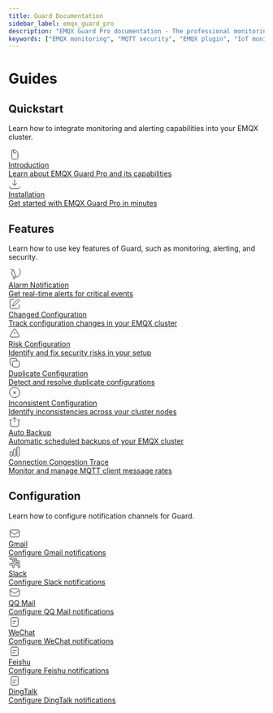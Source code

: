 ```yaml
---
title: Guard Documentation
sidebar_label: emqx_guard_pro
description: "EMQX Guard Pro documentation - The professional monitoring and alerting solution for EMQX clusters."
keywords: ["EMQX monitoring", "MQTT security", "EMQX plugin", "IoT monitoring", "MQTT broker security", "MQTT performance", "EMQX alerts", "MQTT monitoring tool", "EMQX cluster management"]
---
```


# Guides

## Quickstart
Learn how to integrate monitoring and alerting capabilities into your EMQX cluster.

<div className="section-content">
  <a className="homepage-card" href="/EMQX-Guard-Pro/introduction">
    <div className="icon">
      <svg width="24" height="24" viewBox="0 0 24 24" fill="none" xmlns="http://www.w3.org/2000/svg">
        <path d="M9.5 3V7.4C9.5 7.96005 9.5 8.24008 9.59798 8.45399C9.68405 8.64215 9.82785 8.78595 10.016 8.87202C10.2299 8.97 10.5099 8.97 11.07 8.97H15.5M15.5 21H8.5C7.39543 21 6.5 20.1046 6.5 19V5C6.5 3.89543 7.39543 3 8.5 3H12.3787C12.7765 3 13.158 3.15804 13.439 3.43934L18.0607 8.06066C18.342 8.34197 18.5 8.72349 18.5 9.12132V19C18.5 20.1046 17.6046 21 16.5 21Z" stroke="currentColor" strokeWidth="2" strokeLinecap="round" strokeLinejoin="round"/>
      </svg>
    </div>
    <div className="card-content">
      <div className="title">Introduction</div>
      <div className="description">
        Learn about EMQX Guard Pro and its capabilities
      </div>
    </div>
  </a>
  <a className="homepage-card" href="/EMQX-Guard-Pro/installation">
    <div className="icon">
      <svg width="24" height="24" viewBox="0 0 24 24" fill="none" xmlns="http://www.w3.org/2000/svg">
        <path d="M12 15V3M12 15L8 11M12 15L16 11M2 17L2.621 19.485C2.72915 19.9177 2.97882 20.3018 3.33033 20.5763C3.68184 20.8508 4.11501 20.9999 4.561 21H19.439C19.885 20.9999 20.3182 20.8508 20.6697 20.5763C21.0212 20.3018 21.2708 19.9177 21.379 19.485L22 17" stroke="currentColor" strokeWidth="2" strokeLinecap="round" strokeLinejoin="round"/>
      </svg>
    </div>
    <div className="card-content">
      <div className="title">Installation</div>
      <div className="description">
        Get started with EMQX Guard Pro in minutes
      </div>
    </div>
  </a>
</div>

## Features
Learn how to use key features of Guard, such as monitoring, alerting, and security.

<div className="section-content">
  <a className="homepage-card" href="/EMQX-Guard-Pro/features/alarm">
    <div className="icon">
      <svg width="24" height="24" viewBox="0 0 24 24" fill="none" xmlns="http://www.w3.org/2000/svg">
        <path d="M14.857 17.082C16.7202 16.8614 18.4667 16.0334 19.8992 14.6992C21.3317 13.3649 22.3858 11.6108 22.9054 9.66509C23.425 7.71934 23.3831 5.66055 22.7848 3.73665C22.1865 1.81275 21.0605 0.0981675 19.5 -1.04907e-06M14.857 17.082C13.1434 17.2821 11.4179 16.9081 9.95834 16.0166C8.49879 15.1252 7.38558 13.7696 6.80444 12.1498C6.2233 10.53 6.20772 8.74908 6.75946 7.11803C7.3112 5.48697 8.39668 4.10886 9.83939 3.1892M14.857 17.082L9.83939 3.1892M9.83939 3.1892C8.81171 2.61056 7.67737 2.26942 6.51887 2.19436C5.36037 2.1193 4.20447 2.31192 3.12 2.76001M10.5 21C9.67157 21 9 20.3284 9 19.5C9 18.6716 9.67157 18 10.5 18C11.3284 18 12 18.6716 12 19.5C12 20.3284 11.3284 21 10.5 21Z" stroke="currentColor" strokeWidth="2" strokeLinecap="round" strokeLinejoin="round"/>
      </svg>
    </div>
    <div className="card-content">
      <div className="title">Alarm Notification</div>
      <div className="description">
        Get real-time alerts for critical events
      </div>
    </div>
  </a>

  <a className="homepage-card" href="/EMQX-Guard-Pro/features/changed_configuration">
    <div className="icon">
      <svg width="24" height="24" viewBox="0 0 24 24" fill="none" xmlns="http://www.w3.org/2000/svg">
        <path d="M11 3H5C3.89543 3 3 3.89543 3 5V19C3 20.1046 3.89543 21 5 21H19C20.1046 21 21 20.1046 21 19V13" stroke="currentColor" strokeWidth="2" strokeLinecap="round" strokeLinejoin="round"/>
        <path d="M9.5 11.5L17.5 3.5C18.3284 2.67157 19.6716 2.67157 20.5 3.5C21.3284 4.32843 21.3284 5.67157 20.5 6.5L12.5 14.5L8 16L9.5 11.5Z" stroke="currentColor" strokeWidth="2" strokeLinecap="round" strokeLinejoin="round"/>
      </svg>
    </div>
    <div className="card-content">
      <div className="title">Changed Configuration</div>
      <div className="description">
        Track configuration changes in your EMQX cluster
      </div>
    </div>
  </a>

  <a className="homepage-card" href="/EMQX-Guard-Pro/features/risk_configuration">
    <div className="icon">
      <svg width="24" height="24" viewBox="0 0 24 24" fill="none" xmlns="http://www.w3.org/2000/svg">
        <path d="M12 9V13M12 17H12.01M5.07183 19H18.9282C20.4678 19 21.4301 17.3333 20.6603 16L13.7321 4C12.9623 2.66667 11.0378 2.66667 10.268 4L3.33978 16C2.56998 17.3333 3.53223 19 5.07183 19Z" stroke="currentColor" strokeWidth="2" strokeLinecap="round" strokeLinejoin="round"/>
      </svg>
    </div>
    <div className="card-content">
      <div className="title">Risk Configuration</div>
      <div className="description">
        Identify and fix security risks in your setup
      </div>
    </div>
  </a>

  <a className="homepage-card" href="/EMQX-Guard-Pro/features/duplicate_configuration">
    <div className="icon">
      <svg width="24" height="24" viewBox="0 0 24 24" fill="none" xmlns="http://www.w3.org/2000/svg">
        <path d="M16 8V5C16 3.89543 15.1046 3 14 3H5C3.89543 3 3 3.89543 3 5V14C3 15.1046 3.89543 16 5 16H8M10 20H19C20.1046 20 21 19.1046 21 18V10C21 8.89543 20.1046 8 19 8H10C8.89543 8 8 8.89543 8 10V18C8 19.1046 8.89543 20 10 20Z" stroke="currentColor" strokeWidth="2" strokeLinecap="round" strokeLinejoin="round"/>
      </svg>
    </div>
    <div className="card-content">
      <div className="title">Duplicate Configuration</div>
      <div className="description">
        Detect and resolve duplicate configurations
      </div>
    </div>
  </a>

  <a className="homepage-card" href="/EMQX-Guard-Pro/features/inconsistent_configuration">
    <div className="icon">
      <svg width="24" height="24" viewBox="0 0 24 24" fill="none" xmlns="http://www.w3.org/2000/svg">
        <path d="M9.17157 14.8284L12 12M12 12L14.8284 9.17157M12 12L9.17157 9.17157M12 12L14.8284 14.8284M12 22C17.5228 22 22 17.5228 22 12C22 6.47715 17.5228 2 12 2C6.47715 2 2 6.47715 2 12C2 17.5228 6.47715 22 12 22Z" stroke="currentColor" strokeWidth="2" strokeLinecap="round" strokeLinejoin="round"/>
      </svg>
    </div>
    <div className="card-content">
      <div className="title">Inconsistent Configuration</div>
      <div className="description">
        Identify inconsistencies across your cluster nodes
      </div>
    </div>
  </a>

  <a className="homepage-card" href="/EMQX-Guard-Pro/features/auto_backup">
    <div className="icon">
      <svg width="24" height="24" viewBox="0 0 24 24" fill="none" xmlns="http://www.w3.org/2000/svg">
        <path d="M4 9V19C4 20.1046 4.89543 21 6 21H18C19.1046 21 20 20.1046 20 19V9M4 9L2 7M4 9L6 7M20 9L18 7M20 9L22 7M12 12V3M12 3L8 7M12 3L16 7" stroke="currentColor" strokeWidth="2" strokeLinecap="round" strokeLinejoin="round"/>
      </svg>
    </div>
    <div className="card-content">
      <div className="title">Auto Backup</div>
      <div className="description">
        Automatic scheduled backups of your EMQX cluster
      </div>
    </div>
  </a>

  <a className="homepage-card" href="/EMQX-Guard-Pro/features/conn_congestion_trace">
    <div className="icon">
      <svg width="24" height="24" viewBox="0 0 24 24" fill="none" xmlns="http://www.w3.org/2000/svg">
        <path d="M3 13.125C3 12.5037 3.50368 12 4.125 12H6.375C6.99632 12 7.5 12.5037 7.5 13.125V19.875C7.5 20.4963 6.99632 21 6.375 21H4.125C3.50368 21 3 20.4963 3 19.875V13.125Z" stroke="currentColor" strokeWidth="2" strokeLinecap="round" strokeLinejoin="round"/>
        <path d="M9.75 8.625C9.75 8.00368 10.2537 7.5 10.875 7.5H13.125C13.7463 7.5 14.25 8.00368 14.25 8.625V19.875C14.25 20.4963 13.7463 21 13.125 21H10.875C10.2537 21 9.75 20.4963 9.75 19.875V8.625Z" stroke="currentColor" strokeWidth="2" strokeLinecap="round" strokeLinejoin="round"/>
        <path d="M16.5 4.125C16.5 3.50368 17.0037 3 17.625 3H19.875C20.4963 3 21 3.50368 21 4.125V19.875C21 20.4963 20.4963 21 19.875 21H17.625C17.0037 21 16.5 20.4963 16.5 19.875V4.125Z" stroke="currentColor" strokeWidth="2" strokeLinecap="round" strokeLinejoin="round"/>
      </svg>
    </div>
    <div className="card-content">
      <div className="title">Connection Congestion Trace</div>
      <div className="description">
        Monitor and manage MQTT client message rates
      </div>
    </div>
  </a>
</div>

## Configuration
Learn how to configure notification channels for Guard.

<div className="section-content">
  <a className="homepage-card" href="/EMQX-Guard-Pro/configuration/Gmail">
    <div className="icon">
      <svg width="24" height="24" viewBox="0 0 24 24" fill="none" xmlns="http://www.w3.org/2000/svg">
        <path d="M3 8L10.8906 13.2604C11.5624 13.7083 12.4376 13.7083 13.1094 13.2604L21 8M5 19H19C20.1046 19 21 18.1046 21 17V7C21 5.89543 20.1046 5 19 5H5C3.89543 5 3 5.89543 3 7V17C3 18.1046 3.89543 19 5 19Z" stroke="currentColor" strokeWidth="2" strokeLinecap="round" strokeLinejoin="round"/>
      </svg>
    </div>
    <div className="card-content">
      <div className="title">Gmail</div>
      <div className="description">
        Configure Gmail notifications
      </div>
    </div>
  </a>

  <a className="homepage-card" href="/EMQX-Guard-Pro/configuration/Slack">
    <div className="icon">
      <svg width="24" height="24" viewBox="0 0 24 24" fill="none" xmlns="http://www.w3.org/2000/svg">
        <path d="M14.5 2C13.6716 2 13 2.67157 13 3.5V9.5C13 10.3284 13.6716 11 14.5 11H20.5C21.3284 11 22 10.3284 22 9.5C22 8.67157 21.3284 8 20.5 8H16V3.5C16 2.67157 15.3284 2 14.5 2Z" stroke="currentColor" strokeWidth="2" strokeLinecap="round" strokeLinejoin="round"/>
        <path d="M9.5 13C10.3284 13 11 13.6716 11 14.5V20.5C11 21.3284 10.3284 22 9.5 22C8.67157 22 8 21.3284 8 20.5V16H3.5C2.67157 16 2 15.3284 2 14.5C2 13.6716 2.67157 13 3.5 13H9.5Z" stroke="currentColor" strokeWidth="2" strokeLinecap="round" strokeLinejoin="round"/>
        <path d="M3.5 2C2.67157 2 2 2.67157 2 3.5C2 4.32843 2.67157 5 3.5 5H8V9.5C8 10.3284 8.67157 11 9.5 11C10.3284 11 11 10.3284 11 9.5V3.5C11 2.67157 10.3284 2 9.5 2H3.5Z" stroke="currentColor" strokeWidth="2" strokeLinecap="round" strokeLinejoin="round"/>
        <path d="M20.5 13H14.5C13.6716 13 13 13.6716 13 14.5C13 15.3284 13.6716 16 14.5 16H19V20.5C19 21.3284 19.6716 22 20.5 22C21.3284 22 22 21.3284 22 20.5V14.5C22 13.6716 21.3284 13 20.5 13Z" stroke="currentColor" strokeWidth="2" strokeLinecap="round" strokeLinejoin="round"/>
      </svg>
    </div>
    <div className="card-content">
      <div className="title">Slack</div>
      <div className="description">
        Configure Slack notifications
      </div>
    </div>
  </a>

  <a className="homepage-card" href="/EMQX-Guard-Pro/configuration/QQMail">
    <div className="icon">
      <svg width="24" height="24" viewBox="0 0 24 24" fill="none" xmlns="http://www.w3.org/2000/svg">
        <path d="M3 8L10.8906 13.2604C11.5624 13.7083 12.4376 13.7083 13.1094 13.2604L21 8M5 19H19C20.1046 19 21 18.1046 21 17V7C21 5.89543 20.1046 5 19 5H5C3.89543 5 3 5.89543 3 7V17C3 18.1046 3.89543 19 5 19Z" stroke="currentColor" strokeWidth="2" strokeLinecap="round" strokeLinejoin="round"/>
      </svg>
    </div>
    <div className="card-content">
      <div className="title">QQ Mail</div>
      <div className="description">
        Configure QQ Mail notifications
      </div>
    </div>
  </a>

  <a className="homepage-card" href="/EMQX-Guard-Pro/configuration/Wechat">
    <div className="icon">
      <svg width="24" height="24" viewBox="0 0 24 24" fill="none" xmlns="http://www.w3.org/2000/svg">
        <path d="M8.5 10.5H15.5M8.5 14.5H12.5M7 3.5H17C18.1046 3.5 19 4.39543 19 5.5V18.5C19 19.6046 18.1046 20.5 17 20.5H7C5.89543 20.5 5 19.6046 5 18.5V5.5C5 4.39543 5.89543 3.5 7 3.5Z" stroke="currentColor" strokeWidth="2" strokeLinecap="round" strokeLinejoin="round"/>
      </svg>
    </div>
    <div className="card-content">
      <div className="title">WeChat</div>
      <div className="description">
        Configure WeChat notifications
      </div>
    </div>
  </a>

  <a className="homepage-card" href="/EMQX-Guard-Pro/configuration/Feishu">
    <div className="icon">
      <svg width="24" height="24" viewBox="0 0 24 24" fill="none" xmlns="http://www.w3.org/2000/svg">
        <path d="M8 10.5H16M8 14.5H13M7 3.5H17C18.1046 3.5 19 4.39543 19 5.5V18.5C19 19.6046 18.1046 20.5 17 20.5H7C5.89543 20.5 5 19.6046 5 18.5V5.5C5 4.39543 5.89543 3.5 7 3.5Z" stroke="currentColor" strokeWidth="2" strokeLinecap="round" strokeLinejoin="round"/>
      </svg>
    </div>
    <div className="card-content">
      <div className="title">Feishu</div>
      <div className="description">
        Configure Feishu notifications
      </div>
    </div>
  </a>

  <a className="homepage-card" href="/EMQX-Guard-Pro/configuration/DingTalk">
    <div className="icon">
      <svg width="24" height="24" viewBox="0 0 24 24" fill="none" xmlns="http://www.w3.org/2000/svg">
        <path d="M8 10.5H16M8 14.5H13M7 3.5H17C18.1046 3.5 19 4.39543 19 5.5V18.5C19 19.6046 18.1046 20.5 17 20.5H7C5.89543 20.5 5 19.6046 5 18.5V5.5C5 4.39543 5.89543 3.5 7 3.5Z" stroke="currentColor" strokeWidth="2" strokeLinecap="round" strokeLinejoin="round"/>
      </svg>
    </div>
    <div className="card-content">
      <div className="title">DingTalk</div>
      <div className="description">
        Configure DingTalk notifications
      </div>
    </div>
  </a>
</div>
